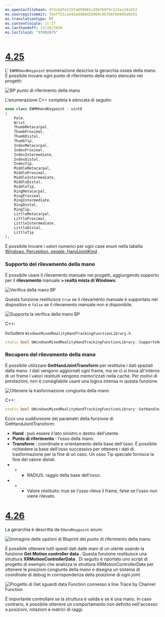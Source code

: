 ```yaml
---
ms.openlocfilehash: 9fdcbdfe115fa859081c28b768f9c213ac241d13
ms.sourcegitcommit: fbeff51cae92add88d2b960c9b7bbfb04d5a0291
ms.translationtype: MT
ms.contentlocale: it-IT
ms.lasthandoff: 12/10/2020
ms.locfileid: "97002675"
---
```

# <a name="425"></a>[4.25](#tab/425)

L' `EWMRHandKeypoint` enumerazione descrive la gerarchia ossea della mano. È possibile trovare ogni punto di riferimento della mano elencato nei progetti:

![BP punto di riferimento della mano](../images/hand-keypoint-bp.png)

L'enumerazione C++ completa è elencata di seguito:
```cpp
enum class EWMRHandKeypoint : uint8
{
    Palm,
    Wrist,
    ThumbMetacarpal,
    ThumbProximal,
    ThumbDistal,
    ThumbTip,
    IndexMetacarpal,
    IndexProximal,
    IndexIntermediate,
    IndexDistal,
    IndexTip,
    MiddleMetacarpal,
    MiddleProximal,
    MiddleIntermediate,
    MiddleDistal,
    MiddleTip,
    RingMetacarpal,
    RingProximal,
    RingIntermediate,
    RingDistal,
    RingTip,
    LittleMetacarpal,
    LittleProximal,
    LittleIntermediate,
    LittleDistal,
    LittleTip
};
```

È possibile trovare i valori numerici per ogni case enum nella tabella [Windows. Perception. people. HandJointKind](https://docs.microsoft.com/uwp/api/windows.perception.people.handjointkind) .

### <a name="supporting-hand-tracking"></a>Supporto del rilevamento della mano

È possibile usare il rilevamento manuale nei progetti, aggiungendo supporto per il **rilevamento** manuale **> realtà mista di Windows**:

![Verifica della mano BP](../images/unreal/hand-tracking-bp.png)

Questa funzione restituisce `true` se il rilevamento manuale è supportato nel dispositivo e `false` se il rilevamento manuale non è disponibile.

![Supporta la verifica della mano BP](../images/unreal/supports-hand-tracking-bp.png)

C++:

Includere `WindowsMixedRealityHandTrackingFunctionLibrary.h`.

```cpp
static bool UWindowsMixedRealityHandTrackingFunctionLibrary::SupportsHandTracking()
```

### <a name="getting-hand-tracking"></a>Recupero del rilevamento della mano

È possibile utilizzare **GetHandJointTransform** per restituire i dati spaziali dalla mano. I dati vengono aggiornati ogni frame, ma se ci si trova all'interno di un frame i valori restituiti vengono memorizzati nella cache. Per motivi di prestazioni, non è consigliabile usare una logica intensa in questa funzione.

![Ottenere la trasformazione congiunta della mano](../images/unreal/get-hand-joint-transform.png)

C++:
```cpp
static bool UWindowsMixedRealityHandTrackingFunctionLibrary::GetHandJointTransform(EControllerHand Hand, EWMRHandKeypoint Keypoint, FTransform& OutTransform, float& OutRadius)
```

Ecco una suddivisione dei parametri della funzione di GetHandJointTransform:

* **Hand** : può essere il lato sinistro o destro dell'utente.
* **Punto di riferimento** : l'osso della mano.
* **Transform** : coordinate e orientamento della base dell'osso. È possibile richiedere la base dell'osso successivo per ottenere i dati di trasformazione per la fine di un osso. Un osso Tip speciale fornisce la fine del valore distali.
* * * RADIUS: raggio della base dell'osso.
* * * Valore restituito: true se l'osso rileva il frame, false se l'osso non viene rilevato.


# <a name="426"></a>[4.26](#tab/426)

La gerarchia è descritta da `EHandKeypoint` enum:

![Immagine delle opzioni di Bluprint del punto di riferimento della mano](../images/hand-keypoint-bp.png)

È possibile ottenere tutti questi dati dalle mani di un utente usando la funzione **Get Motion controller data** . Questa funzione restituisce una struttura **XRMotionControllerData** . Di seguito è riportato uno script di progetto di esempio che analizza la struttura XRMotionControllerData per ottenere le posizioni congiunte della mano e disegna un sistema di coordinate di debug in corrispondenza della posizione di ogni joint.

![Progetto di Get sguardi data Function connesso a line Trace by Channel Function](../images/unreal-hand-tracking-img-03.png)

È importante controllare se la struttura è valida e se è una mano. In caso contrario, è possibile ottenere un comportamento non definito nell'accesso a posizioni, rotazioni e matrici di raggi.
